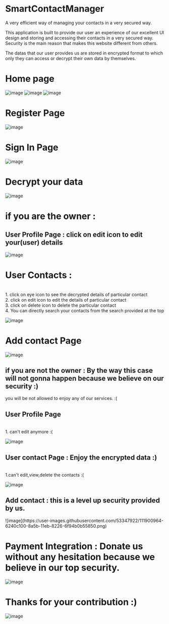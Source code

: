 # SmartContactManager
A very efficient way of managing your contacts in a very secured way. 

This application is built to provide our user an experience of our excellent UI design and storing and accessing their contacts in a very secured way.
Security is the main reason that makes this website different from others.

The datas that our user provides us are stored in encrypted format to which only they can access or decrypt their own data by themselves.

<h1>Home page</h1>

![image](https://user-images.githubusercontent.com/53347922/111899810-c1e79e00-8a54-11eb-882c-910e6a0b7f6d.png)
![image](https://user-images.githubusercontent.com/53347922/111899834-f65b5a00-8a54-11eb-910a-be61be58cbe1.png)
![image](https://user-images.githubusercontent.com/53347922/111899839-0a06c080-8a55-11eb-953e-8a27bb98c5c8.png)

<h1>Register Page</h1>

![image](https://user-images.githubusercontent.com/53347922/111899864-2b67ac80-8a55-11eb-80cf-cd941f4a9539.png)

<h1>Sign In Page</h1>

![image](https://user-images.githubusercontent.com/53347922/111899891-6073ff00-8a55-11eb-81bd-429061d499f4.png)

<h1>Decrypt your data </h1>

![image](https://user-images.githubusercontent.com/53347922/111899927-a204aa00-8a55-11eb-847e-52027067894d.png)

<h1>if you are the owner <Valid key> :</h1>

<h2>User Profile Page : click on edit icon to edit your(user) details  </h2>

![image](https://user-images.githubusercontent.com/53347922/111900086-73d39a00-8a56-11eb-873c-5142656f1d62.png)

<h1>User Contacts : </h1>
<br>
    1. click on eye icon to see the decrypted details of particular contact  
    <br>
    2. click on edit icon to edit the details of particular contact  
    <br>
    3. click on delete icon to delete the particular contact  
    <br>
    4. You can directly search your contacts from the search provided at the top

![image](https://user-images.githubusercontent.com/53347922/111900675-eabe6200-8a59-11eb-90fe-a048d266bf2c.png)

<h1>Add contact Page</h1>

![image](https://user-images.githubusercontent.com/53347922/111900723-35d87500-8a5a-11eb-8405-7f03cf73a002.png)

<h2>if you are not the owner <Not Valid Key>  : By the way this case will not gonna happen because we believe on our security :)</h2>

you will be not allowed to enjoy any of our services. :(

<h2>User Profile Page</h2>
<br>    1. can't edit anymore :(
<br>

![image](https://user-images.githubusercontent.com/53347922/111900855-d464d600-8a5a-11eb-8985-f5240886e655.png)

<h2>User contact Page : Enjoy the encrypted data :)</h2>
<br>    1.can't edit,view,delete the contacts :(<br>

![image](https://user-images.githubusercontent.com/53347922/111900884-fc543980-8a5a-11eb-9278-750026b2e41d.png)

<h2>Add contact : this is a level up security provided by us.</h2>
![image](https://user-images.githubusercontent.com/53347922/111900964-6240c100-8a5b-11eb-8226-6f94b0b55850.png)

<h1>Payment Integration : Donate us without any hesitation because we believe in our top security. </h1>

![image](https://user-images.githubusercontent.com/53347922/111901199-84870e80-8a5c-11eb-9492-611cba14ade0.png)

<h1>Thanks for your contribution :)</h1>

![image](https://user-images.githubusercontent.com/53347922/111901209-8fda3a00-8a5c-11eb-8821-9639fd718ef5.png)


<br><br><br>

